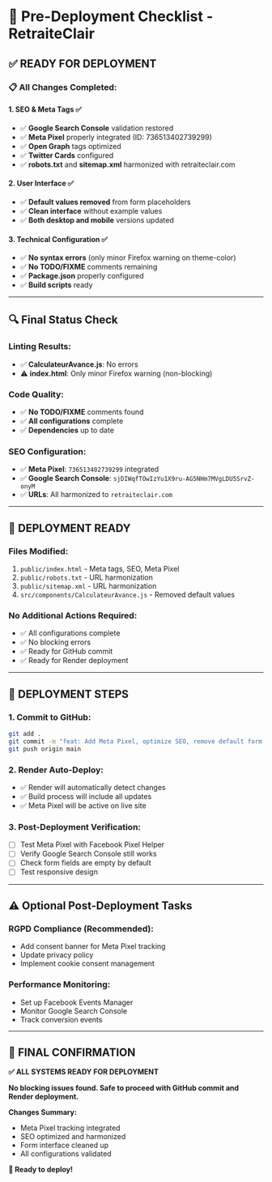 # 🚀 Pre-Deployment Checklist - RetraiteClair

## ✅ **READY FOR DEPLOYMENT**

### **📋 All Changes Completed:**

#### **1. SEO & Meta Tags ✅**
- ✅ **Google Search Console** validation restored
- ✅ **Meta Pixel** properly integrated (ID: 736513402739299)
- ✅ **Open Graph** tags optimized
- ✅ **Twitter Cards** configured
- ✅ **robots.txt** and **sitemap.xml** harmonized with retraiteclair.com

#### **2. User Interface ✅**
- ✅ **Default values removed** from form placeholders
- ✅ **Clean interface** without example values
- ✅ **Both desktop and mobile** versions updated

#### **3. Technical Configuration ✅**
- ✅ **No syntax errors** (only minor Firefox warning on theme-color)
- ✅ **No TODO/FIXME** comments remaining
- ✅ **Package.json** properly configured
- ✅ **Build scripts** ready

---

## 🔍 **Final Status Check**

### **Linting Results:**
- ✅ **CalculateurAvance.js**: No errors
- ⚠️ **index.html**: Only minor Firefox warning (non-blocking)

### **Code Quality:**
- ✅ **No TODO/FIXME** comments found
- ✅ **All configurations** complete
- ✅ **Dependencies** up to date

### **SEO Configuration:**
- ✅ **Meta Pixel**: `736513402739299` integrated
- ✅ **Google Search Console**: `sjDIWqfTOwIzYu1X9ru-AG5NHm7MVgLDU5SrvZ-onyM`
- ✅ **URLs**: All harmonized to `retraiteclair.com`

---

## 🎯 **DEPLOYMENT READY**

### **Files Modified:**
1. `public/index.html` - Meta tags, SEO, Meta Pixel
2. `public/robots.txt` - URL harmonization
3. `public/sitemap.xml` - URL harmonization
4. `src/components/CalculateurAvance.js` - Removed default values

### **No Additional Actions Required:**
- ✅ All configurations complete
- ✅ No blocking errors
- ✅ Ready for GitHub commit
- ✅ Ready for Render deployment

---

## 🚀 **DEPLOYMENT STEPS**

### **1. Commit to GitHub:**
```bash
git add .
git commit -m "feat: Add Meta Pixel, optimize SEO, remove default form values"
git push origin main
```

### **2. Render Auto-Deploy:**
- ✅ Render will automatically detect changes
- ✅ Build process will include all updates
- ✅ Meta Pixel will be active on live site

### **3. Post-Deployment Verification:**
- [ ] Test Meta Pixel with Facebook Pixel Helper
- [ ] Verify Google Search Console still works
- [ ] Check form fields are empty by default
- [ ] Test responsive design

---

## ⚠️ **Optional Post-Deployment Tasks**

### **RGPD Compliance (Recommended):**
- Add consent banner for Meta Pixel tracking
- Update privacy policy
- Implement cookie consent management

### **Performance Monitoring:**
- Set up Facebook Events Manager
- Monitor Google Search Console
- Track conversion events

---

## 🎉 **FINAL CONFIRMATION**

**✅ ALL SYSTEMS READY FOR DEPLOYMENT**

**No blocking issues found. Safe to proceed with GitHub commit and Render deployment.**

**Changes Summary:**
- Meta Pixel tracking integrated
- SEO optimized and harmonized
- Form interface cleaned up
- All configurations validated

**🚀 Ready to deploy!**



